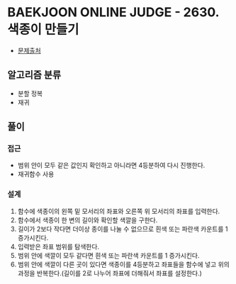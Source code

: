 # BAEKJOON ONLINE JUDGE - 2630. 색종이 만들기
* [문제출처](https://www.acmicpc.net/problem/2630 "2630. 색종이 만들기")

## 알고리즘 분류
- 분할 정복
- 재귀

## 풀이
### 접근
- 범위 안이 모두 같은 값인지 확인하고 아니라면 4등분하여 다시 진행한다.
- 재귀함수 사용

### 설계
1. 함수에 색종이의 왼쪽 밑 모서리의 좌표와 오른쪽 위 모서리의 좌표를 입력한다.
2. 함수에서 색종이 한 변의 길이와 확인할 색깔을 구한다.
3. 길이가 2보다 작다면 더이상 종이를 나눌 수 없으므로 흰색 또는 파란색 카운트를 1 증가시킨다.
4. 입력받은 좌표 범위를 탐색한다.
5. 범위 안에 색깔이 모두 같다면 흰색 또는 파란색 카운트를 1 증가시킨다.
6. 범위 안에 색깔이 다른 곳이 있다면 색종이를 4등분하고 좌표들을 함수에 넣고 위의 과정을 반복한다.(길이를 2로 나누어 좌표에 더해줘서 좌표를 설정한다.)